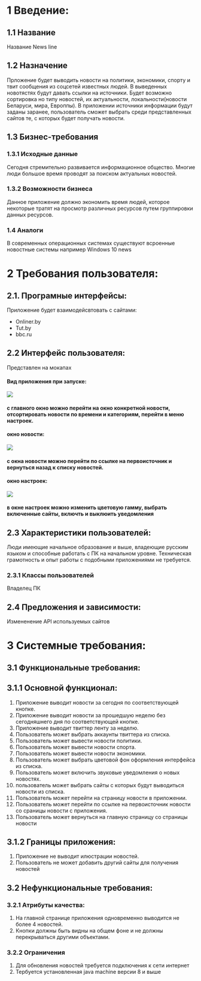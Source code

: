 
# 1 Введение:

## 1.1 Название

Название News line

## 1.2 Назначение

Прложение будет выводить новости на политики, экономики, спорту и твит сообщения из соцсетей известных людей. В выведенных новотястях 
будут давать ссылки на источники. Будет возможно сортировка но типу новостей, их актуальности, локальности(новости Беларуси, мира, Европпы).
В приложении источники информации будут заданы заранее, пользователь сможет выбрать среди представленных сайтов те, с которых будет получать новости.

## 1.3 Бизнес-требования

### 1.3.1 Исходные данные
Сегодня стремительно развивается информационное общество. Многие люди большое время проводят за поиском актуальных новостей.
### 1.3.2 Возможности бизнеса
Данное приложение должно экономить время людей, которое некоторые тратят на просмотр различных ресурсов путем группировки данных ресурсов.

### 1.4 Аналоги
В современных операционных системах существуют всроенные новостные системы например 
Windows 10 news

# 2 Требования пользователя:

## 2.1. Програмные интерфейсы:
Приложение будет взаимодейсвтовать с сайтами: 
- Onliner.by 
- Tut.by
- bbc.ru
## 2.2 Интерфейс пользователя:

Представлен на мокапах
#### **Вид приложения при запуске:**
![](https://github.com/maks-buren630501/news-line/blob/master/Mockups/main%20window%20.png)
#### с главного окно можно перейти на окно конкретной новости, отсортировать новости по времени и категориям, перейти в меню настроек.
#### **окно новости:**
![](https://github.com/maks-buren630501/news-line/blob/master/Mockups/curent%20news%20page.png)
#### с окна новости можно перейти по ссылке на первоисточник и вернуться назад к списку новостей.          
#### окно настроек:
![](https://github.com/maks-buren630501/news-line/blob/master/Mockups/setting%20page.png)
#### в окне настроек можно изменить цветовую гамму, выбрать включенные сайты, включть и выклюить уведомления

## 2.3 Характеристики пользователей:

Люди имеющие начальное образование и выше, владеющие русским языком и способные работать с ПК на начальном уровне. 
Техническая грамотность и опыт работы с подобными приложениями не требуется.

### 2.3.1 Классы пользователей

Владелец ПК

## 2.4 Предложения и зависимости:

Измененение API используемых сайтов

# 3 Системные требования:

## 3.1 Функциональные требования:

## 3.1.1 Основной функционал:
1) Приложение выводит новости за сегодня по соответствующей кнопке.
2) Приложение выводит новости за прошедшую неделю без сегодняшнего дня по соответствующей кнопке.
3) Приложение выводит твиттер ленту за неделю.
4) Пользователь может выбрать аккаунты твиттера из списка.
5) Пользователь может вывести новости политики.
6) Пользователь может вывести новости спорта.
7) Пользователь может вывести новости экономики.
8) Пользователь может выбрать цветовой фон оформления интерфейса из списка.
9) Пользователь может включить звуковые уведомления о новых новостях.
10) пользователь может выбрать сайты с которых будут выводиться новости из списка.
11) Пользователь может перейти на страницу новости в приложении.
12) Пользователь может перейти по ссылке на первоисточник новости со сраницы новости с приложения.
13) Пользователь может вернуться на главную страницу со страницы новости

## 3.1.2 Границы приложения:

1) Приложение не выводит илюстрации новостей.
2) Пользователь не может добавить другий сайты для получения новостей

## 3.2 Нефункциональные требования:

### 3.2.1 Атрибуты качества:
1) На главной странице приложения одновременно выводится не более 4 новостей.
2) Кнопки должны быть видны на общем фоне и не должны перекрываться другими объектами.

### 3.2.2 Ограничения
1) Для обновления новостей требуется подключения к сети интернет
2) Тербуется установленная  java machine версии 8 и выше





